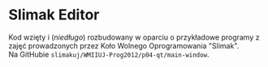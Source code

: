 Slimak Editor
=============

Kod wzięty i (_niedługo_) rozbudowany w oparciu o przykładowe programy z
zajęć prowadzonych przez Koło Wolnego Oprogramowania "Slimak".  
Na GitHubie `slimakuj/WMIIUJ-Prog2012/p04-qt/main-window`.
